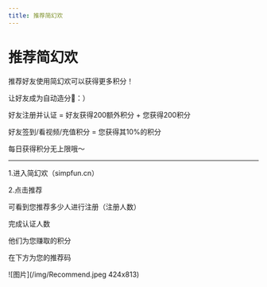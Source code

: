 ```yaml
---
title: 推荐简幻欢
---
```


# 推荐简幻欢

推荐好友使用简幻欢可以获得更多积分！  

让好友成为自动造分🐔：）  

好友注册并认证 = 好友获得200额外积分 + 您获得200积分  

好友签到/看视频/充值积分 = 您获得其10%的积分  

每日获得积分无上限哦～

-----

1.进入简幻欢（simpfun.cn）  

2.点击推荐  

可看到您推荐多少人进行注册（注册人数）  

完成认证人数  

他们为您赚取的积分  

在下方为您的推荐码  

![图片](/img/Recommend.jpeg 424x813)